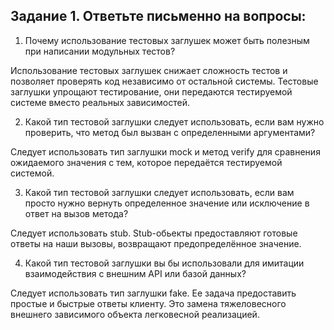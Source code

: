 ## Задание 1. Ответьте письменно на вопросы: ##

1)  Почему использование тестовых заглушек может быть полезным при написании модульных тестов?

Использование тестовых заглушек снижает сложность тестов и позволяет проверять код независимо от остальной системы. Тестовые заглушки упрощают тестирование, они передаются тестируемой системе вместо реальных зависимостей.

2) Какой тип тестовой заглушки следует использовать, если вам нужно проверить, что метод был вызван с определенными аргументами?

Следует использовать тип заглушки mock и метод verify для сравнения ожидаемого значения с тем, которое передаётся тестируемой системой. 

3) Какой тип тестовой заглушки следует использовать, если вам просто нужно вернуть определенное значение или исключение в ответ на вызов метода?

Следует использовать stub. Stub-обьекты предоставляют готовые ответы на наши вызовы, возвращают предопределённое значение.

4) Какой тип тестовой заглушки вы бы использовали для имитации  взаимодействия с внешним API или базой данных?
 
Следует использовать тип заглушки fake. Ее задача предоставить простые и быстрые ответы клиенту. Это замена тяжеловесного внешнего зависимого объекта легковесной реализацией.
